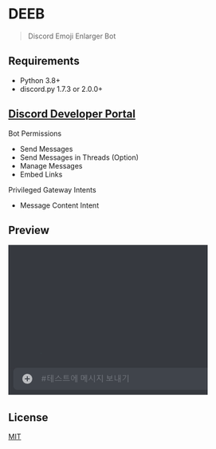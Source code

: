 # DEEB
> Discord Emoji Enlarger Bot

## Requirements
- Python 3.8+
- discord.py 1.7.3 or 2.0.0+

## [Discord Developer Portal](https://discord.com/developers/applications)
Bot Permissions
- Send Messages
- Send Messages in Threads (Option)
- Manage Messages
- Embed Links

Privileged Gateway Intents
- Message Content Intent

## Preview
![preview](preview.gif)

## License
[MIT](https://github.com/KOZ39/DEEB/blob/master/LICENSE)